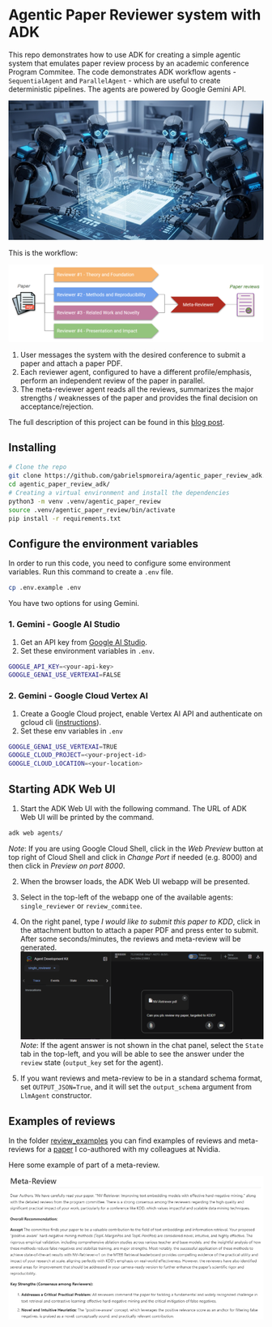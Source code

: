 # Agentic Paper Reviewer system with ADK

This repo demonstrates how to use ADK for creating a simple agentic system that emulates paper review process by an academic conference Program Commitee. The code demonstrates ADK workflow agents - `SequentialAgent` and `ParallelAgent` - which are useful to create deterministic pipelines. The agents are powered by Google Gemini API.

![image](images/robotic_reviewers.png)

This is the workflow:

![image](images/agentic_system_workflow.png)

1. User messages the system with the desired conference to submit a paper and attach a paper PDF.
2. Each reviewer agent, configured to have a different profile/emphasis, perform an independent review of the paper in parallel.
3. The meta-reviewer agent reads all the reviews, summarizes the major strengths / weaknesses of the paper and provides the final decision on acceptance/rejection.

The full description of this project can be found in this [blog post](https://gspmoreira.medium.com/building-an-agentic-system-with-adk-and-gemini-to-simulate-a-paper-review-committee-eabad29f6172).

## Installing
```bash
# Clone the repo
git clone https://github.com/gabrielspmoreira/agentic_paper_review_adk.git
cd agentic_paper_review_adk/
# Creating a virtual environment and install the dependencies
python3 -m venv .venv/agentic_paper_review
source .venv/agentic_paper_review/bin/activate
pip install -r requirements.txt
```

## Configure the environment variables
In order to run this code, you need to configure some environment variables.
Run this command to create a `.env` file.

```bash
cp .env.example .env
```

You have two options for using Gemini.

### 1. Gemini - Google AI Studio
1. Get an API key from [Google AI Studio](https://aistudio.google.com/apikey).
2. Set these environment variables in `.env`.

```bash
GOOGLE_API_KEY=<your-api-key>
GOOGLE_GENAI_USE_VERTEXAI=FALSE
```

### 2. Gemini - Google Cloud Vertex AI
1. Create a Google Cloud project, enable Vertex AI API and authenticate on gcloud cli ([instructions](https://google.github.io/adk-docs/get-started/quickstart/#gemini---google-cloud-vertex-ai)).
2. Set these env variables in `.env`

```bash
GOOGLE_GENAI_USE_VERTEXAI=TRUE
GOOGLE_CLOUD_PROJECT=<your-project-id>
GOOGLE_CLOUD_LOCATION=<your-location>
```

## Starting ADK Web UI
1. Start the ADK Web UI with the following command. The URL of ADK Web UI will be printed by the command.  

```bash
adk web agents/
```

*Note*: If you are using Google Cloud Shell, click in the *Web Preview* button at top right of Cloud Shell and click in *Change Port* if needed (e.g. 8000) and then click in *Preview on port 8000*.  

2. When the browser loads, the ADK Web UI webapp will be presented.  
3. Select in the top-left of the webapp one of the available agents: `single_reviewer` or `review_commitee`.  
4. On the right panel, type *I would like to submit this paper to KDD*, click in the attachment button to attach a paper PDF and press enter to  submit. After some seconds/minutes, the reviews and meta-review will be generated.
![image](images/single_reviewer_01.png)
*Note*: If the agent answer is not shown in the chat panel, select the `State` tab in the top-left, and you will be able to see the answer under the `review` state (`output_key` set for the agent). 

5. If you want reviews and meta-review to be in a standard schema format, set `OUTPUT_JSON=True`, and it will set the `output_schema` argument from `LlmAgent` constructor.         

## Examples of reviews
In the folder [review_examples](review_examples/) you can find examples of reviews and meta-reviews for a [paper](https://arxiv.org/pdf/2407.15831) I co-authored with my colleagues at Nvidia.

Here some example of part of a meta-review.

![image](images/meta_review.png)